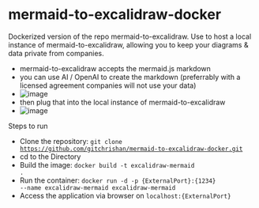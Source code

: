 # mermaid-to-excalidraw-docker
Dockerized version of the repo mermaid-to-excalidraw. Use to host a local instance of mermaid-to-excalidraw, allowing you to keep your diagrams & data private from companies.
- mermaid-to-excalidraw accepts the mermaid.js markdown
- you can use AI / OpenAI to create the markdown (preferrably with a licensed agreement companies will not use your data)
- ![image](https://github.com/gitchrishan/mermaid-to-excalidraw-docker/assets/43588713/c5f9324f-565d-45b7-9da1-e7baa74dd153)
- then plug that into the local instance of mermaid-to-excalidraw
- ![image](https://github.com/gitchrishan/mermaid-to-excalidraw-docker/assets/43588713/d85859f1-afcd-4e93-ad87-1be65e481492)

Steps to run
- Clone the repository: <code>git clone https://github.com/gitchrishan/mermaid-to-excalidraw-docker.git</code>
- cd to the Directory
- Build the image: <code>docker build -t excalidraw-mermaid .</code>
- Run the container: <code>docker run -d -p {ExternalPort}:{1234} --name excalidraw-mermaid excalidraw-mermaid</code>
- Access the application via browser on <code>localhost:{ExternalPort}</code>
